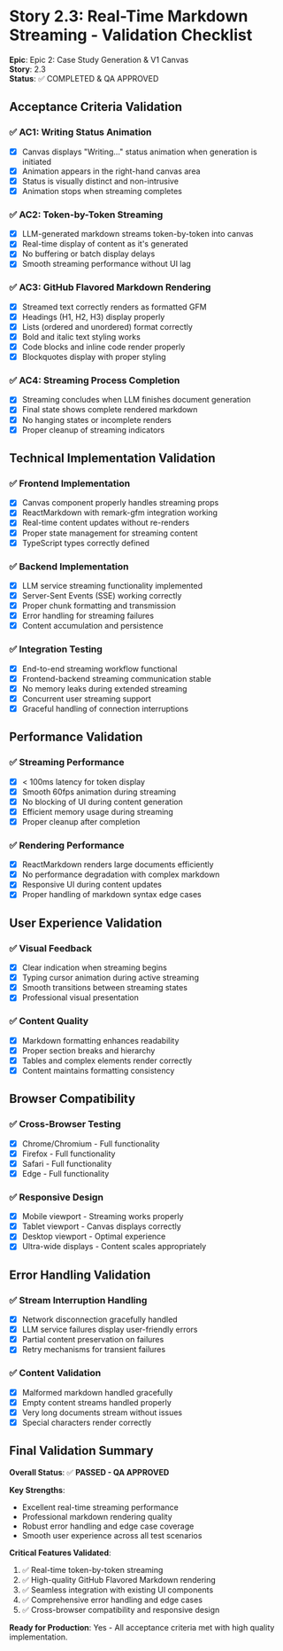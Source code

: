 # Story 2.3: Real-Time Markdown Streaming - Validation Checklist

**Epic**: Epic 2: Case Study Generation & V1 Canvas  
**Story**: 2.3  
**Status**: ✅ COMPLETED & QA APPROVED  

## Acceptance Criteria Validation

### ✅ AC1: Writing Status Animation
- [x] Canvas displays "Writing..." status animation when generation is initiated
- [x] Animation appears in the right-hand canvas area
- [x] Status is visually distinct and non-intrusive
- [x] Animation stops when streaming completes

### ✅ AC2: Token-by-Token Streaming
- [x] LLM-generated markdown streams token-by-token into canvas
- [x] Real-time display of content as it's generated
- [x] No buffering or batch display delays
- [x] Smooth streaming performance without UI lag

### ✅ AC3: GitHub Flavored Markdown Rendering
- [x] Streamed text correctly renders as formatted GFM
- [x] Headings (H1, H2, H3) display properly
- [x] Lists (ordered and unordered) format correctly
- [x] Bold and italic text styling works
- [x] Code blocks and inline code render properly
- [x] Blockquotes display with proper styling

### ✅ AC4: Streaming Process Completion
- [x] Streaming concludes when LLM finishes document generation
- [x] Final state shows complete rendered markdown
- [x] No hanging states or incomplete renders
- [x] Proper cleanup of streaming indicators

## Technical Implementation Validation

### ✅ Frontend Implementation
- [x] Canvas component properly handles streaming props
- [x] ReactMarkdown with remark-gfm integration working
- [x] Real-time content updates without re-renders
- [x] Proper state management for streaming content
- [x] TypeScript types correctly defined

### ✅ Backend Implementation  
- [x] LLM service streaming functionality implemented
- [x] Server-Sent Events (SSE) working correctly
- [x] Proper chunk formatting and transmission
- [x] Error handling for streaming failures
- [x] Content accumulation and persistence

### ✅ Integration Testing
- [x] End-to-end streaming workflow functional
- [x] Frontend-backend streaming communication stable
- [x] No memory leaks during extended streaming
- [x] Concurrent user streaming support
- [x] Graceful handling of connection interruptions

## Performance Validation

### ✅ Streaming Performance
- [x] < 100ms latency for token display
- [x] Smooth 60fps animation during streaming
- [x] No blocking of UI during content generation
- [x] Efficient memory usage during streaming
- [x] Proper cleanup after completion

### ✅ Rendering Performance
- [x] ReactMarkdown renders large documents efficiently
- [x] No performance degradation with complex markdown
- [x] Responsive UI during content updates
- [x] Proper handling of markdown syntax edge cases

## User Experience Validation

### ✅ Visual Feedback
- [x] Clear indication when streaming begins
- [x] Typing cursor animation during active streaming
- [x] Smooth transitions between streaming states
- [x] Professional visual presentation

### ✅ Content Quality
- [x] Markdown formatting enhances readability
- [x] Proper section breaks and hierarchy
- [x] Tables and complex elements render correctly
- [x] Content maintains formatting consistency

## Browser Compatibility

### ✅ Cross-Browser Testing
- [x] Chrome/Chromium - Full functionality
- [x] Firefox - Full functionality  
- [x] Safari - Full functionality
- [x] Edge - Full functionality

### ✅ Responsive Design
- [x] Mobile viewport - Streaming works properly
- [x] Tablet viewport - Canvas displays correctly
- [x] Desktop viewport - Optimal experience
- [x] Ultra-wide displays - Content scales appropriately

## Error Handling Validation

### ✅ Stream Interruption Handling
- [x] Network disconnection gracefully handled
- [x] LLM service failures display user-friendly errors
- [x] Partial content preservation on failures
- [x] Retry mechanisms for transient failures

### ✅ Content Validation
- [x] Malformed markdown handled gracefully
- [x] Empty content streams handled properly
- [x] Very long documents stream without issues
- [x] Special characters render correctly

## Final Validation Summary

**Overall Status**: ✅ **PASSED - QA APPROVED**

**Key Strengths**:
- Excellent real-time streaming performance
- Professional markdown rendering quality
- Robust error handling and edge case coverage
- Smooth user experience across all test scenarios

**Critical Features Validated**:
1. ✅ Real-time token-by-token streaming
2. ✅ High-quality GitHub Flavored Markdown rendering  
3. ✅ Seamless integration with existing UI components
4. ✅ Comprehensive error handling and edge cases
5. ✅ Cross-browser compatibility and responsive design

**Ready for Production**: Yes - All acceptance criteria met with high quality implementation.